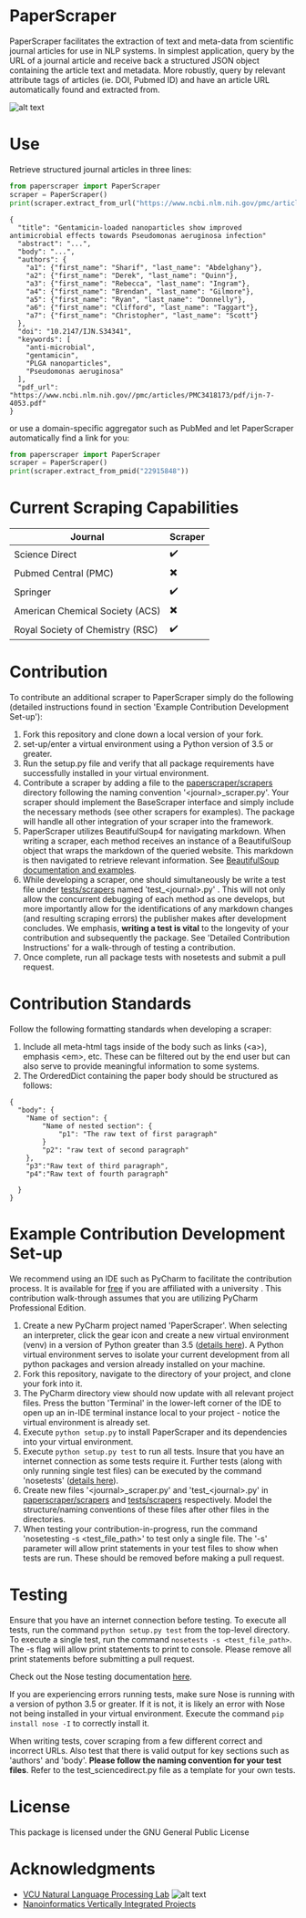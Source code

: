 PaperScraper
============
PaperScraper facilitates the extraction of text and meta-data from scientific journal articles for use in NLP systems.
In simplest application, query by the URL of a journal article and receive back a structured JSON object containing the article text and metadata.
More robustly, query by relevant attribute tags of articles (ie. DOI, Pubmed ID) and have an article URL automatically found and extracted from.

![alt text](https://nlp.cs.vcu.edu/images/Edit_NanomedicineDatabase.png "Nanoinformatics")

Use
===
Retrieve structured journal articles in three lines:
```python
from paperscraper import PaperScraper
scraper = PaperScraper()
print(scraper.extract_from_url("https://www.ncbi.nlm.nih.gov/pmc/articles/PMC3418173/"))
```
```
{
  "title": "Gentamicin-loaded nanoparticles show improved antimicrobial effects towards Pseudomonas aeruginosa infection"
  "abstract": "...",
  "body": "...",
  "authors": {
    "a1": {"first_name": "Sharif", "last_name": "Abdelghany"},
    "a2": {"first_name": "Derek", "last_name": "Quinn"},
    "a3": {"first_name": "Rebecca", "last_name": "Ingram"},
    "a4": {"first_name": "Brendan", "last_name": "Gilmore"},
    "a5": {"first_name": "Ryan", "last_name": "Donnelly"},
    "a6": {"first_name": "Clifford", "last_name": "Taggart"},
    "a7": {"first_name": "Christopher", "last_name": "Scott"}
  },
  "doi": "10.2147/IJN.S34341",
  "keywords": [
    "anti-microbial",
    "gentamicin",
    "PLGA nanoparticles",
    "Pseudomonas aeruginosa"
  ],
  "pdf_url": "https://www.ncbi.nlm.nih.gov//pmc/articles/PMC3418173/pdf/ijn-7-4053.pdf"
}
```
or use a domain-specific aggregator such as PubMed and let PaperScraper automatically find a link for you:
```python
from paperscraper import PaperScraper
scraper = PaperScraper()
print(scraper.extract_from_pmid("22915848"))
```

Current Scraping Capabilities
=============================
Journal | Scraper |
--- | --- |
Science Direct | :heavy_check_mark: |
Pubmed Central (PMC) | :heavy_multiplication_x: |
Springer | :heavy_check_mark: |
American Chemical Society (ACS) | :heavy_multiplication_x: |
Royal Society of Chemistry (RSC) | :heavy_check_mark: |

Contribution
============
To contribute an additional scraper to PaperScraper simply do the following (detailed instructions found in section 'Example Contribution Development Set-up'):

1. Fork this repository and clone down a local version of your fork.
2. set-up/enter a virtual environment using a Python version of 3.5 or greater.
3. Run the setup.py file and verify that all package requirements have successfully installed in your virtual environment.
4. Contribute a scraper by adding a file to the [paperscraper/scrapers](paperscraper/scrapers) directory following the naming convention '\<journal\>_scraper.py'. Your scraper should implement the BaseScraper interface and simply include the necessary methods (see other scrapers for examples). The package will handle all other integration of your scraper into the framework.
5. PaperScraper utilizes BeautifulSoup4 for navigating markdown. When writing a scraper, each method receives an instance of a BeautifulSoup object that wraps the markdown of the queried website. This markdown is then navigated to retrieve relevant information. See [BeautifulSoup documentation and examples](https://www.crummy.com/software/BeautifulSoup/bs4/doc/).
6. While developing a scraper, one should simultaneously be write a test file under [tests/scrapers](tests/scrapers) named 'test_\<journal\>.py' . This will not only allow the concurrent debugging of each method as one develops, but more importantly allow for the identifications of any markdown changes (and resulting scraping errors) the publisher makes after development concludes. We emphasis, **writing a test is vital** to the longevity of your contribution and subsequently the package. See 'Detailed Contribution Instructions' for a walk-through of testing a contribution.
7. Once complete, run all package tests with nosetests and submit a pull request.

Contribution Standards
======================
Follow the following formatting standards when developing a scraper:

1. Include all meta-html tags inside of the body such as links (\<a\>), emphasis \<em\>, etc. These can be filtered out by the end user but can also serve to provide meaningful information to some systems.
2. The OrderedDict containing the paper body should be structured as follows:
```
{
  "body": {
    "Name of section": {
        "Name of nested section": {
            "p1": "The raw text of first paragraph"
        }
        "p2": "raw text of second paragraph"
    },
    "p3":"Raw text of third paragraph",
    "p4":"Raw text of fourth paragraph"

  }
}
```

Example Contribution Development Set-up
=======================================
We recommend using an IDE such as PyCharm to facilitate the contribution process. It is available
for [free](https://www.jetbrains.com/student) if you are affiliated with a university . This contribution walk-through assumes that you are utilizing PyCharm Professional Edition.

1. Create a new PyCharm project named 'PaperScraper'. When selecting an interpreter, click the gear icon and create a new virtual environment (venv) in a version of Python greater than 3.5  ([details here](https://www.jetbrains.com/help/pycharm-edu/creating-virtual-environment.html)). A Python virtual environment serves to isolate your current development from all python packages and version already installed on your machine.
2. Fork this repository, navigate to the directory of your project, and clone your fork into it.
3. The PyCharm directory view should now update with all relevant project files. Press the button 'Terminal' in the lower-left corner of the IDE to open up an in-IDE terminal instance local to your project - notice the virtual environment is already set.
4. Execute `python setup.py` to install PaperScraper and its dependencies into your virtual environment.
5. Execute `python setup.py test` to run all tests. Insure that you have an internet connection as some tests require it. Further tests (along with only running single test files) can be executed by the command 'nosetests' ([details here](http://nose.readthedocs.io/en/latest/usage.html#selecting-tests)).
6. Create new files '\<journal\>\_scraper.py' and 'test\_\<journal\>.py' in [paperscraper/scrapers](paperscraper/scrapers) and [tests/scrapers](tests/scrapers) respectively. Model the structure/naming conventions of these files after other files in the directories.
7. When testing your contribution-in-progress, run the command 'nosetesting -s \<test_file_path\>' to test only a single file. The '-s' parameter will allow print statements in your test files to show when tests are run. These should be removed before making a pull request.


Testing
=======================================
Ensure that you have an internet connection before testing.
To execute all tests, run the command `python setup.py test` from the top-level directory.  
To execute a single test, run the command `nosetests -s <test_file_path>`.  The -s flag will allow print statements to print to console.  Please remove all print statements before submitting a pull request.

Check out the Nose testing documentation [here](https://nose.readthedocs.io/en/latest/testing.html).  

If you are experiencing errors running tests, make sure Nose is running with a version of python 3.5 or greater.
If it is not, it is likely an error with Nose not being installed in your virtual environment.  Execute the command `pip install nose -I` to correctly install it.  

When writing tests, cover scraping from a few different correct and incorrect URLs.  Also test that there is valid output
for key sections such as 'authors' and 'body'.  **Please follow the naming convention for your test files**.  Refer to the test_sciencedirect.py file as a template for your own tests.

License
=======
This package is licensed under the GNU General Public License

Acknowledgments
===============
- [VCU Natural Language Processing Lab](https://nlp.cs.vcu.edu/)     ![alt text](https://nlp.cs.vcu.edu/images/vcu_head_logo "VCU")
- [Nanoinformatics Vertically Integrated Projects](https://rampages.us/nanoinformatics/)
